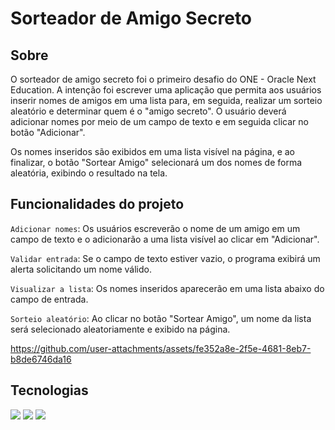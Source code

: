 <h1> Sorteador de Amigo Secreto</h1>

<h2>Sobre</h2>
<p> O sorteador de amigo secreto foi o primeiro desafio do ONE - Oracle Next Education. A intenção foi escrever 
uma aplicação que permita aos usuários inserir nomes de amigos em uma lista para, em seguida, realizar um sorteio aleatório e determinar quem é o "amigo secreto".
O usuário deverá adicionar nomes por meio de um campo de texto e em seguida clicar no botão "Adicionar".

  Os nomes inseridos são exibidos em uma lista visível na página, e ao finalizar, o botão "Sortear Amigo" selecionará um dos nomes de forma aleatória, exibindo o resultado na tela.</p>
<h2>Funcionalidades do projeto</h2>

`Adicionar nomes`: Os usuários escreverão o nome de um amigo em um campo de texto e o adicionarão a uma lista visível ao clicar em "Adicionar".

`Validar entrada`: Se o campo de texto estiver vazio, o programa exibirá um alerta solicitando um nome válido.

`Visualizar a lista`: Os nomes inseridos aparecerão em uma lista abaixo do campo de entrada.

`Sorteio aleatório`: Ao clicar no botão "Sortear Amigo", um nome da lista será selecionado aleatoriamente e exibido na página.





https://github.com/user-attachments/assets/fe352a8e-2f5e-4681-8eb7-b8de6746da16





## Tecnologias
<div>
  <img src="https://img.shields.io/badge/HTML-239120?style=for-the-badge&logo=html5&logoColor=white">
  <img src="https://img.shields.io/badge/CSS-239120?&style=for-the-badge&logo=css3&logoColor=white">
  <img src="https://img.shields.io/badge/JavaScript-F7DF1E?style=for-the-badge&logo=javascript&logoColor=black">
</div>
